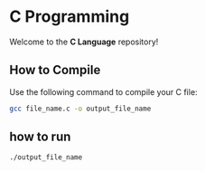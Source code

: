 # C Programming

Welcome to the **C Language** repository!

## How to Compile
Use the following command to compile your C file:
```bash
gcc file_name.c -o output_file_name
```
## how to run
```bash
./output_file_name
```
